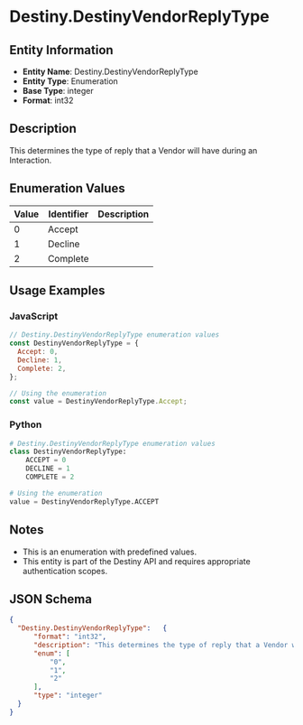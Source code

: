 # Destiny.DestinyVendorReplyType

## Entity Information
- **Entity Name**: Destiny.DestinyVendorReplyType
- **Entity Type**: Enumeration
- **Base Type**: integer
- **Format**: int32

## Description
This determines the type of reply that a Vendor will have during an Interaction.

## Enumeration Values

| Value | Identifier | Description |
|-------|------------|-------------|
| 0 | Accept |  |
| 1 | Decline |  |
| 2 | Complete |  |

## Usage Examples

### JavaScript
```javascript
// Destiny.DestinyVendorReplyType enumeration values
const DestinyVendorReplyType = {
  Accept: 0,
  Decline: 1,
  Complete: 2,
};

// Using the enumeration
const value = DestinyVendorReplyType.Accept;
```

### Python
```python
# Destiny.DestinyVendorReplyType enumeration values
class DestinyVendorReplyType:
    ACCEPT = 0
    DECLINE = 1
    COMPLETE = 2

# Using the enumeration
value = DestinyVendorReplyType.ACCEPT
```

## Notes
- This is an enumeration with predefined values.
- This entity is part of the Destiny API and requires appropriate authentication scopes.

## JSON Schema
```json
{
  "Destiny.DestinyVendorReplyType":   {
      "format": "int32",
      "description": "This determines the type of reply that a Vendor will have during an Interaction.",
      "enum": [
          "0",
          "1",
          "2"
      ],
      "type": "integer"
  }
}
```
